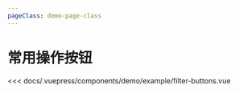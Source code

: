 ```yaml
---
pageClass: demo-page-class
---
```


# 常用操作按钮
<!-- markdownlint-disable MD033 -->
<client-only>
<demo-box codesandbox="https://codesandbox.io/s/4jjqnxkjm0?module=%2Fsrc%2FApp.vue&view=preview">
<div slot="demo">

  <demo-example-filter-buttons />

</div>

<div slot="code">

<<< docs/.vuepress/components/demo/example/filter-buttons.vue

</div>

</demo-box>
</client-only>
<!-- markdownlint-enable MD033 -->

<style>
.theme-default-content:not(.custom) > h1:first-child {
    margin-top: -0.1rem;
    font-size: 22px;
    text-align: center;
}
</style>
